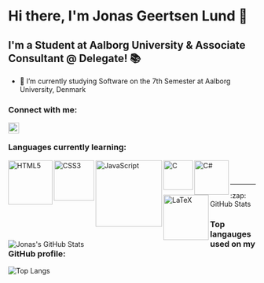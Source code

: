 # Hi there, I'm Jonas Geertsen Lund 👋

## I'm a Student at Aalborg University & Associate Consultant @ Delegate! 📚

- 🌱 I’m currently studying Software on the 7th Semester at Aalborg University, Denmark

### Connect with me:
[<img align="left" alt="codeSTACKr | LinkedIn" width="22px" src="https://cdn.jsdelivr.net/npm/simple-icons@v3/icons/linkedin.svg" />][linkedin]

<br />

### Languages currently learning:

<img align="left" alt="HTML5" width="90px" src="https://img.shields.io/badge/html5-%23E34F26.svg?style=for-the-badge&logo=html5&logoColor=white" />
<img align="left" alt="CSS3" width="82px" src="https://img.shields.io/badge/css3-%231572B6.svg?style=for-the-badge&logo=css3&logoColor=white" />
<img align="left" alt="JavaScript" width="135px" src="https://img.shields.io/badge/javascript-%23323330.svg?style=for-the-badge&logo=javascript&logoColor=%23F7DF1E" />
<img align="left" alt="C" width="60px" src="https://img.shields.io/badge/c-%2300599C.svg?style=for-the-badge&logo=c&logoColor=white" />
<img align="left" alt="C#" width="70px" src="https://img.shields.io/badge/C%23-239120?style=for-the-badge&logo=c-sharp&logoColor=white" />
<img align="left" alt="LaTeX" width="92px" src="https://img.shields.io/badge/latex-%23008080.svg?style=for-the-badge&logo=latex&logoColor=white" />

<br />
<br />

---

<summary>:zap: GitHub Stats</summary>

<img align="left" alt="Jonas's GitHub Stats" src="https://github-readme-stats.vercel.app/api?username=JonasGLund99&show_icons=true&hide_border=true" />

### Top langauges used on my GitHub profile:

![Top Langs](https://github-readme-stats.vercel.app/api/top-langs/?username=JonasGLund99&theme=tokyonight)

<br />

[linkedin]: https://www.linkedin.com/in/jonas-geertsen-lund/
